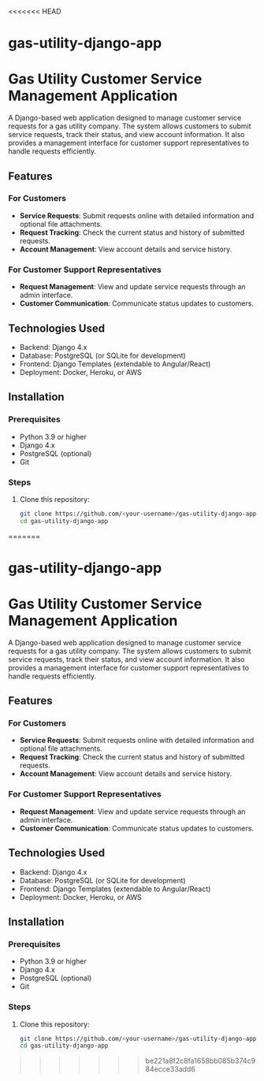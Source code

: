 <<<<<<< HEAD
# gas-utility-django-app
# Gas Utility Customer Service Management Application  

A Django-based web application designed to manage customer service requests for a gas utility company. The system allows customers to submit service requests, track their status, and view account information. It also provides a management interface for customer support representatives to handle requests efficiently.  

## Features  

### For Customers  
- **Service Requests**: Submit requests online with detailed information and optional file attachments.  
- **Request Tracking**: Check the current status and history of submitted requests.  
- **Account Management**: View account details and service history.  

### For Customer Support Representatives  
- **Request Management**: View and update service requests through an admin interface.  
- **Customer Communication**: Communicate status updates to customers.  

## Technologies Used  
- Backend: Django 4.x  
- Database: PostgreSQL (or SQLite for development)  
- Frontend: Django Templates (extendable to Angular/React)  
- Deployment: Docker, Heroku, or AWS  

## Installation  

### Prerequisites  
- Python 3.9 or higher  
- Django 4.x  
- PostgreSQL (optional)  
- Git  

### Steps  
1. Clone this repository:  
   ```bash  
   git clone https://github.com/<your-username>/gas-utility-django-app.git  
   cd gas-utility-django-app  
=======
# gas-utility-django-app
# Gas Utility Customer Service Management Application  

A Django-based web application designed to manage customer service requests for a gas utility company. The system allows customers to submit service requests, track their status, and view account information. It also provides a management interface for customer support representatives to handle requests efficiently.  

## Features  

### For Customers  
- **Service Requests**: Submit requests online with detailed information and optional file attachments.  
- **Request Tracking**: Check the current status and history of submitted requests.  
- **Account Management**: View account details and service history.  

### For Customer Support Representatives  
- **Request Management**: View and update service requests through an admin interface.  
- **Customer Communication**: Communicate status updates to customers.  

## Technologies Used  
- Backend: Django 4.x  
- Database: PostgreSQL (or SQLite for development)  
- Frontend: Django Templates (extendable to Angular/React)  
- Deployment: Docker, Heroku, or AWS  

## Installation  

### Prerequisites  
- Python 3.9 or higher  
- Django 4.x  
- PostgreSQL (optional)  
- Git  

### Steps  
1. Clone this repository:  
   ```bash  
   git clone https://github.com/<your-username>/gas-utility-django-app.git  
   cd gas-utility-django-app  
>>>>>>> be221a8f2c8fa1658bb085b374c984ecce33add6
